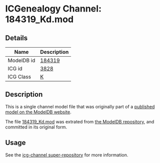 # ICGenealogy Channel: 184319\_Kd.mod

## Details

Name | Description
---- | -----------
ModelDB id | [184319](http://senselab.med.yale.edu/ModelDB/ShowModel.cshtml?model=184319)
ICG id | [3828](http://icg.neurotheory.ox.ac.uk/channels/1/3828)
ICG Class | [K](http://icg.neurotheory.ox.ac.uk/channels/1)

## Description

This is a single channel model file that was originally part of a [published model on the ModelDB website](http://senselab.med.yale.edu/mModelDB/ShowModel.cshtml?model=184319).

The file [184319\_Kd.mod](184319_Kd.mod) was extrated from [the ModelDB repository](http://senselab.med.yale.edu/ModelDB/ShowModel.cshtml?model=184319), and committed in its original form.

## Usage

See the [icg-channel super-repository](https://github.com/icgenealogy/icg-channels) for more information.
